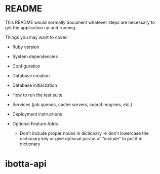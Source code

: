 # README

This README would normally document whatever steps are necessary to get the
application up and running.

Things you may want to cover:

* Ruby version

* System dependencies

* Configuration

* Database creation

* Database initialization

* How to run the test suite

* Services (job queues, cache servers, search engines, etc.)

* Deployment instructions

* Optional Feature Adds
  - Don't include proper nouns in dictionary => don't lowercase the dictionary key or give optional param of "include" to put it in dictionary
   
# ibotta-api
